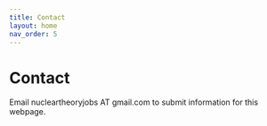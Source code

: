 ```yaml
---
title: Contact
layout: home
nav_order: 5
---
```


# Contact

Email nucleartheoryjobs AT gmail.com to submit information for this webpage.


